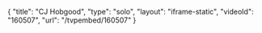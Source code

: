 {
    "title": "CJ Hobgood",
    "type": "solo",
    "layout": "iframe-static",
    "videoId": "160507",
    "url": "\/tvpembed\/160507"
}